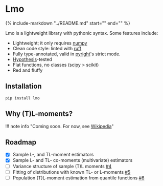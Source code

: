# Lmo

{%
   include-markdown "../README.md"
   start="<!--badges-start-->"
   end="<!--badges-end-->"
%}


Lmo is a lightweight library with pythonic syntax. Some features include:

 - Lightweight; it only requires [numpy](https://numpy.org/doc/stable/index.html)
 - Clean code style: linted with [ruff](https://github.com/charliermarsh/ruff)
 - Fully type-annotated, valid in [pyright](https://github.com/microsoft/pyright)'s strict mode.
 - [Hypothesis](https://hypothesis.readthedocs.io/en/latest/)-tested
 - Flat functions, no classes (scipy > scikit) 
 - Red and fluffy

## Installation

```shell
pip install lmo
```

## Why (T)L-moments?

!!! note info "Coming soon. For now, see [Wikipedia](https://wikipedia.org/wiki/L-moment)"


## Roadmap

- [x] Sample L-, and TL-moment estimators
- [x] Sample L- and TL- co-moments (multivariate) estimators
- [ ] Variance structure of sample (T)L moments [#4](https://github.com/jorenham/lmo/issues/4)
- [ ] Fitting of distributions with known TL- or L-moments [#5](https://github.com/jorenham/lmo/issues/5)
- [ ] Population (T)L-moment estimation from quantile functions [#6](https://github.com/jorenham/lmo/issues/6)
